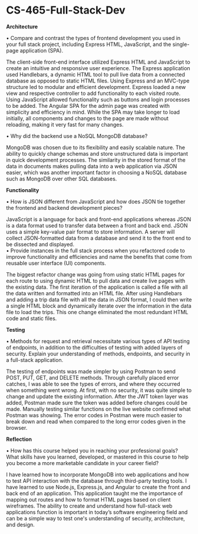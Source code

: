# CS-465-Full-Stack-Dev

**Architecture**

•	Compare and contrast the types of frontend development you used in your full stack project, including Express HTML, JavaScript, and the single-page application (SPA).

The client-side front-end interface utilized Express HTML and JavaScript to create an intuitive and responsive user experience. The Express application used Handlebars, a dynamic HTML tool to pull live data from a connected database as opposed to static HTML files. Using Express and an MVC-type structure led to modular and efficient development. Express loaded a new view and respective controller to add functionality to each visited route. Using JavaScript allowed functionality such as buttons and login processes to be added. The Angular SPA for the admin page was created with simplicity and efficiency in mind. While the SPA may take longer to load initially, all components and changes to the page are made without reloading, making it very fast for many changes.

•	Why did the backend use a NoSQL MongoDB database?

MongoDB was chosen due to its flexibility and easily scalable nature. The ability to quickly change schemas and store unstructured data is important in quick development processes. The similarity in the stored format of the data in documents makes pulling data into a web application via JSON easier, which was another important factor in choosing a NoSQL database such as MongoDB over other SQL databases.

**Functionality**

•	How is JSON different from JavaScript and how does JSON tie together the frontend and backend development pieces?

JavaScript is a language for back and front-end applications whereas JSON is a data format used to transfer data between a front and back end. JSON uses a simple key-value pair format to store information. A server will collect JSON-formatted data from a database and send it to the front end to be dissected and displayed.  
•	Provide instances in the full stack process when you refactored code to improve functionality and efficiencies and name the benefits that come from reusable user interface (UI) components.

The biggest refactor change was going from using static HTML pages for each route to using dynamic HTML to pull data and create live pages with the existing data. The first iteration of the application is called a file with all the data written and formatted into an HTML file. After using Handlebars and adding a trip data file with all the data in JSON format, I could then write a single HTML block and dynamically iterate over the information in the data file to load the trips. This one change eliminated the most redundant HTML code and static files.  

**Testing**

•	Methods for request and retrieval necessitate various types of API testing of endpoints, in addition to the difficulties of testing with added layers of security. Explain your understanding of methods, endpoints, and security in a full-stack application.

The testing of endpoints was made simpler by using Postman to send POST, PUT, GET, and DELETE methods. Through carefully placed error catches, I was able to see the types of errors, and where they occurred when something went wrong. At first, with no security, it was quite simple to change and update the existing information. After the JWT token layer was added, Postman made sure the token was added before changes could be made. Manually testing similar functions on the live website confirmed what Postman was showing. The error codes in Postman were much easier to break down and read when compared to the long error codes given in the browser. 

**Reflection**

•	How has this course helped you in reaching your professional goals? What skills have you learned, developed, or mastered in this course to help you become a more marketable candidate in your career field?

I have learned how to incorporate MongoDB into web applications and how to test API interaction with the database through third-party testing tools. I have learned to use Node.js, Express.js, and Angular to create the front and back end of an application. This application taught me the importance of mapping out routes and how to format HTML pages based on client wireframes. The ability to create and understand how full-stack web applications function is important in today’s software engineering field and can be a simple way to test one's understanding of security, architecture, and design. 


